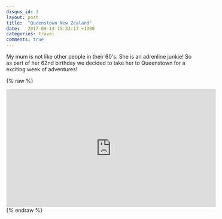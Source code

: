 ```yaml
---
disqus_id: 3
layout: post
title:  "Queenstown New Zealand"
date:   2017-09-14 15:33:17 +1300
categories: travel
comments: true
---
```


My mum is not like other people in their 60's. She is an adrenline junkie! So as part of her 62nd birthday we decided to take her to Queenstown for a exciting week of adventures!

{% raw %}
<iframe width="560" height="315" src="https://www.youtube.com/embed/NQlrAjTwKMk" frameborder="0" gesture="media" allow="encrypted-media" allowfullscreen></iframe>
{% endraw %}
